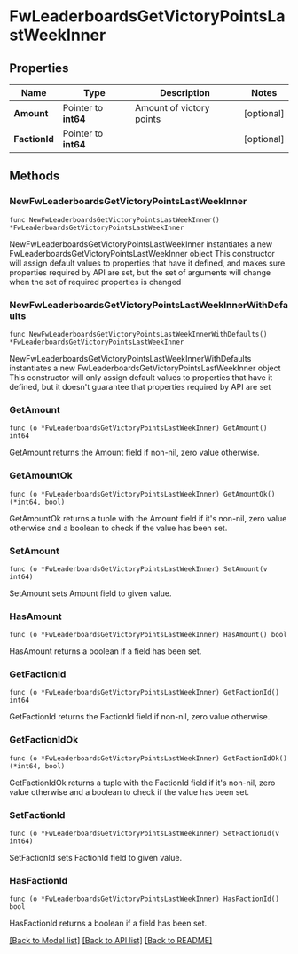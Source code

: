 # FwLeaderboardsGetVictoryPointsLastWeekInner

## Properties

Name | Type | Description | Notes
------------ | ------------- | ------------- | -------------
**Amount** | Pointer to **int64** | Amount of victory points | [optional] 
**FactionId** | Pointer to **int64** |  | [optional] 

## Methods

### NewFwLeaderboardsGetVictoryPointsLastWeekInner

`func NewFwLeaderboardsGetVictoryPointsLastWeekInner() *FwLeaderboardsGetVictoryPointsLastWeekInner`

NewFwLeaderboardsGetVictoryPointsLastWeekInner instantiates a new FwLeaderboardsGetVictoryPointsLastWeekInner object
This constructor will assign default values to properties that have it defined,
and makes sure properties required by API are set, but the set of arguments
will change when the set of required properties is changed

### NewFwLeaderboardsGetVictoryPointsLastWeekInnerWithDefaults

`func NewFwLeaderboardsGetVictoryPointsLastWeekInnerWithDefaults() *FwLeaderboardsGetVictoryPointsLastWeekInner`

NewFwLeaderboardsGetVictoryPointsLastWeekInnerWithDefaults instantiates a new FwLeaderboardsGetVictoryPointsLastWeekInner object
This constructor will only assign default values to properties that have it defined,
but it doesn't guarantee that properties required by API are set

### GetAmount

`func (o *FwLeaderboardsGetVictoryPointsLastWeekInner) GetAmount() int64`

GetAmount returns the Amount field if non-nil, zero value otherwise.

### GetAmountOk

`func (o *FwLeaderboardsGetVictoryPointsLastWeekInner) GetAmountOk() (*int64, bool)`

GetAmountOk returns a tuple with the Amount field if it's non-nil, zero value otherwise
and a boolean to check if the value has been set.

### SetAmount

`func (o *FwLeaderboardsGetVictoryPointsLastWeekInner) SetAmount(v int64)`

SetAmount sets Amount field to given value.

### HasAmount

`func (o *FwLeaderboardsGetVictoryPointsLastWeekInner) HasAmount() bool`

HasAmount returns a boolean if a field has been set.

### GetFactionId

`func (o *FwLeaderboardsGetVictoryPointsLastWeekInner) GetFactionId() int64`

GetFactionId returns the FactionId field if non-nil, zero value otherwise.

### GetFactionIdOk

`func (o *FwLeaderboardsGetVictoryPointsLastWeekInner) GetFactionIdOk() (*int64, bool)`

GetFactionIdOk returns a tuple with the FactionId field if it's non-nil, zero value otherwise
and a boolean to check if the value has been set.

### SetFactionId

`func (o *FwLeaderboardsGetVictoryPointsLastWeekInner) SetFactionId(v int64)`

SetFactionId sets FactionId field to given value.

### HasFactionId

`func (o *FwLeaderboardsGetVictoryPointsLastWeekInner) HasFactionId() bool`

HasFactionId returns a boolean if a field has been set.


[[Back to Model list]](../README.md#documentation-for-models) [[Back to API list]](../README.md#documentation-for-api-endpoints) [[Back to README]](../README.md)


